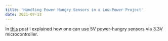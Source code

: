 ```yaml
---
title: 'Handling Power Hungry Sensors in a Low-Power Project'
date: 2021-07-13
---
```


In [this](https://github.com/mahdipedro/Handling-Power-Hungry-Sensors-in-a-Low-Power-Project) post I explained how one can use 5V power-hungry sensors via 3.3V microcontroller. 
